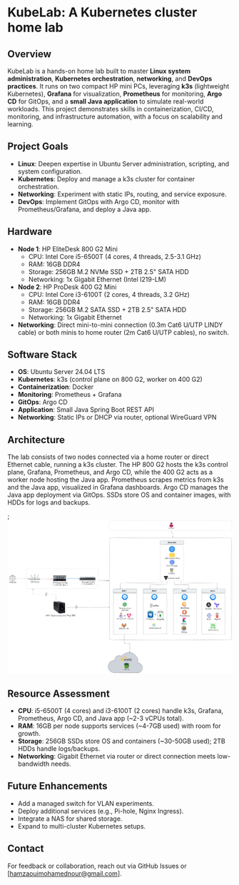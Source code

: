 # KubeLab: A Kubernetes cluster home lab

## Overview
KubeLab is a hands-on home lab built to master **Linux system administration**, **Kubernetes orchestration**, **networking**, and **DevOps practices**. It runs on two compact HP mini PCs, leveraging **k3s** (lightweight Kubernetes), **Grafana** for visualization, **Prometheus** for monitoring, **Argo CD** for GitOps, and a **small Java application** to simulate real-world workloads. This project demonstrates skills in containerization, CI/CD, monitoring, and infrastructure automation, with a focus on scalability and learning.

## Project Goals
- **Linux**: Deepen expertise in Ubuntu Server administration, scripting, and system configuration.
- **Kubernetes**: Deploy and manage a k3s cluster for container orchestration.
- **Networking**: Experiment with static IPs, routing, and service exposure.
- **DevOps**: Implement GitOps with Argo CD, monitor with Prometheus/Grafana, and deploy a Java app.

## Hardware
- **Node 1**: HP EliteDesk 800 G2 Mini
  - CPU: Intel Core i5-6500T (4 cores, 4 threads, 2.5-3.1 GHz)
  - RAM: 16GB DDR4
  - Storage: 256GB M.2 NVMe SSD + 2TB 2.5" SATA HDD
  - Networking: 1x Gigabit Ethernet (Intel I219-LM)
- **Node 2**: HP ProDesk 400 G2 Mini
  - CPU: Intel Core i3-6100T (2 cores, 4 threads, 3.2 GHz)
  - RAM: 16GB DDR4
  - Storage: 256GB M.2 SATA SSD + 2TB 2.5" SATA HDD
  - Networking: 1x Gigabit Ethernet
- **Networking**: Direct mini-to-mini connection (0.3m Cat6 U/UTP LINDY cable) or both minis to home router (2m Cat6 U/UTP cables), no switch.

## Software Stack
- **OS**: Ubuntu Server 24.04 LTS
- **Kubernetes**: k3s (control plane on 800 G2, worker on 400 G2)
- **Containerization**: Docker
- **Monitoring**: Prometheus + Grafana
- **GitOps**: Argo CD
- **Application**: Small Java Spring Boot REST API
- **Networking**: Static IPs or DHCP via router, optional WireGuard VPN

## Architecture
The lab consists of two nodes connected via a home router or direct Ethernet cable, running a k3s cluster. The HP 800 G2 hosts the k3s control plane, Grafana, Prometheus, and Argo CD, while the 400 G2 acts as a worker node hosting the Java app. Prometheus scrapes metrics from k3s and the Java app, visualized in Grafana dashboards. Argo CD manages the Java app deployment via GitOps. SSDs store OS and container images, with HDDs for logs and backups.

; ![Architecture Diagram](docs/diagrams/lab-diagram.png)

## Resource Assessment
- **CPU**: i5-6500T (4 cores) and i3-6100T (2 cores) handle k3s, Grafana, Prometheus, Argo CD, and Java app (~2-3 vCPUs total).
- **RAM**: 16GB per node supports services (~4-7GB used) with room for growth.
- **Storage**: 256GB SSDs store OS and containers (~30-50GB used); 2TB HDDs handle logs/backups.
- **Networking**: Gigabit Ethernet via router or direct connection meets low-bandwidth needs.

## Future Enhancements
- Add a managed switch for VLAN experiments.
- Deploy additional services (e.g., Pi-hole, Nginx Ingress).
- Integrate a NAS for shared storage.
- Expand to multi-cluster Kubernetes setups.

## Contact
For feedback or collaboration, reach out via GitHub Issues or [hamzaouimohamednour@gmail.com].
